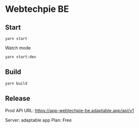 # Webtechpie BE

## Start

```
yarn start
```

Watch mode

```
yarn start:dev
```

## Build

```
yarn build
```

## Release

Prod API URL:
https://app-webtechpie-be.adaptable.app/api/v1

Server: adaptable app
Plan: Free

